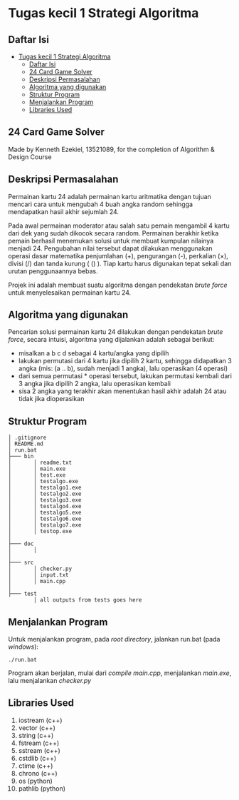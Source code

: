# Tugas kecil 1 Strategi Algoritma

## Daftar Isi

- [Tugas kecil 1 Strategi Algoritma](#tugas-kecil-1-strategi-algoritma)
  - [Daftar Isi](#daftar-isi)
  - [24 Card Game Solver](#24-card-game-solver)
  - [Deskripsi Permasalahan](#deskripsi-permasalahan)
  - [Algoritma yang digunakan](#algoritma-yang-digunakan)
  - [Struktur Program](#struktur-program)
  - [Menjalankan Program](#menjalankan-program)
  - [Libraries Used](#libraries-used)

## 24 Card Game Solver

Made by Kenneth Ezekiel, 13521089, for the completion of Algorithm & Design Course 


## Deskripsi Permasalahan

Permainan kartu 24 adalah permainan kartu aritmatika dengan tujuan mencari cara untuk mengubah 4 buah angka random sehingga mendapatkan hasil akhir sejumlah 24. 

Pada awal permainan moderator atau salah satu pemain mengambil 4 kartu dari dek yang sudah dikocok secara random. Permainan berakhir ketika pemain berhasil menemukan solusi untuk membuat kumpulan nilainya menjadi 24. Pengubahan nilai tersebut dapat dilakukan menggunakan operasi dasar matematika penjumlahan (+), pengurangan (-), perkalian (×), divisi (/) dan tanda kurung ( () ). Tiap kartu harus digunakan tepat sekali dan urutan penggunaannya bebas.

Projek ini adalah membuat suatu algoritma dengan pendekatan *brute force* untuk menyelesaikan permainan kartu 24.

## Algoritma yang digunakan

Pencarian solusi permainan kartu 24 dilakukan dengan pendekatan *brute force*, secara intuisi, algoritma yang dijalankan adalah sebagai berikut:


* misalkan a b c d sebagai 4 kartu/angka yang dipilih
* lakukan permutasi dari 4 kartu jika dipilih 2 kartu, sehingga didapatkan 3 angka (mis: (a .. b), sudah menjadi 1 angka), lalu operasikan (4 operasi)
* dari semua permutasi * operasi tersebut, lakukan permutasi kembali dari 3 angka jika dipilih 2 angka, lalu operasikan kembali
* sisa 2 angka yang terakhir akan menentukan hasil akhir adalah 24 atau tidak jika dioperasikan


## Struktur Program

```
│ .gitignore
│ README.md
│ run.bat
├─── bin
│       │ readme.txt
│       │ main.exe
│       │ test.exe
│       │ testalgo.exe
│       │ testalgo1.exe
│       │ testalgo2.exe
│       │ testalgo3.exe
│       │ testalgo4.exe
│       │ testalgo5.exe
│       │ testalgo6.exe
│       │ testalgo7.exe
│       │ testop.exe
│
├─── doc
│       │ 
│
├─── src
│       │ checker.py
│       │ input.txt
│       │ main.cpp
│
├─── test
        │ all outputs from tests goes here
```

## Menjalankan Program

Untuk menjalankan program, pada *root directory*, jalankan run.bat (pada *windows*):
```
./run.bat
```
Program akan berjalan, mulai dari *compile main.cpp*, menjalankan *main.exe*, lalu menjalankan *checker.py*

## Libraries Used

1. iostream (c++)
2. vector (c++)
3. string (c++)
4. fstream (c++)
5. sstream (c++)
6. cstdlib (c++)
7. ctime (c++)
8. chrono (c++)
9. os (python)
10. pathlib (python)
